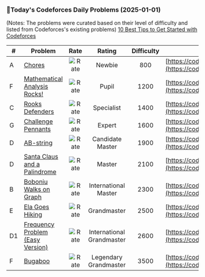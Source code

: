 ### 🌟Today's Codeforces Daily Problems (2025-01-01)
(Notes: The problems were curated based on their level of difficulty and listed from Codeforces's existing problems)
[10 Best Tips to Get Started with Codeforces](https://github.com/ika9810/Codeforces-Daily-Problems/blob/main/10%20Best%20Tips%20to%20Get%20Started%20with%20Codeforces.md)

| # | Problem | Rate| Rating | Difficulty | Contest |
|---| ----- | :--------: | :----------: | :----------: | ---------- |
|A|[Chores](https://codeforces.com/contest/169/problem/A)|![Rate](https://img.shields.io/badge/Newbie-800-lightgrey)|Newbie|800|[https://codeforces.com/contest/169](https://codeforces.com/contest/169)|
|F|[Mathematical Analysis Rocks!](https://codeforces.com/contest/180/problem/F)|![Rate](https://img.shields.io/badge/Pupil-1200-brightgreen)|Pupil|1200|[https://codeforces.com/contest/180](https://codeforces.com/contest/180)|
|C|[Rooks Defenders](https://codeforces.com/contest/1679/problem/C)|![Rate](https://img.shields.io/badge/Specialist-1400-9cf)|Specialist|1400|[https://codeforces.com/contest/1679](https://codeforces.com/contest/1679)|
|G|[Challenge Pennants](https://codeforces.com/contest/630/problem/G)|![Rate](https://img.shields.io/badge/Expert-1600-blue)|Expert|1600|[https://codeforces.com/contest/630](https://codeforces.com/contest/630)|
|D|[AB-string](https://codeforces.com/contest/1238/problem/D)|![Rate](https://img.shields.io/badge/Candidate%20Master-1900-blueviolet)|Candidate Master|1900|[https://codeforces.com/contest/1238](https://codeforces.com/contest/1238)|
|D|[Santa Claus and a Palindrome](https://codeforces.com/contest/748/problem/D)|![Rate](https://img.shields.io/badge/Master-2100-orange)|Master|2100|[https://codeforces.com/contest/748](https://codeforces.com/contest/748)|
|B|[Boboniu Walks on Graph](https://codeforces.com/contest/1394/problem/B)|![Rate](https://img.shields.io/badge/International%20Master-2300-orange)|International Master|2300|[https://codeforces.com/contest/1394](https://codeforces.com/contest/1394)|
|E|[Ela Goes Hiking](https://codeforces.com/contest/1737/problem/E)|![Rate](https://img.shields.io/badge/Grandmaster-2500-red)|Grandmaster|2500|[https://codeforces.com/contest/1737](https://codeforces.com/contest/1737)|
|D1|[Frequency Problem (Easy Version)](https://codeforces.com/contest/1446/problem/D1)|![Rate](https://img.shields.io/badge/International%20Grandmaster-2600-red)|International Grandmaster|2600|[https://codeforces.com/contest/1446](https://codeforces.com/contest/1446)|
|F|[Bugaboo](https://codeforces.com/contest/1707/problem/F)|![Rate](https://img.shields.io/badge/Legendary%20Grandmaster-3500-red)|Legendary Grandmaster|3500|[https://codeforces.com/contest/1707](https://codeforces.com/contest/1707)|
